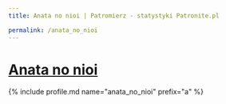 ```yaml
---
title: Anata no nioi | Patromierz - statystyki Patronite.pl

permalink: /anata_no_nioi
---
```


# [Anata no nioi](https://patronite.pl/anata_no_nioi)

{% include profile.md name="anata_no_nioi" prefix="a" %}
